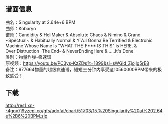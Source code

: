## 谱面信息
曲名：Singularity at 2.64e+6 BPM<br>
曲师：Kobaryo<br>
谱师：Candidity & HellMaker & Absolute Chaos & Nimino & Grand ~Spectual~ & Habitually Normal & Y`All Gonna Be Terrified & Electronic Machine Whose Name Is "WHAT THE F*** IS THIS" is HERE. & Over:Distruction -The End- & NeverEndingHere & .....It's Done<br>
类别：物量炸弹-疯速谱<br>
原视频：<https://youtu.be/PC3ys-KzZDs?t=1899&si=sWGid_ZjojIg5rE8><br>
备注：977664物量的超级疯速谱，短短三分钟内享受这10560000BPM带来的极致感受！<br>


## 下载
<http://res1.xn--4gqv7j9yzepl.co/gfs/adofai/chart/51703/15.%20Singularity%20at%202.64e%2B6%20BPM.zip>


